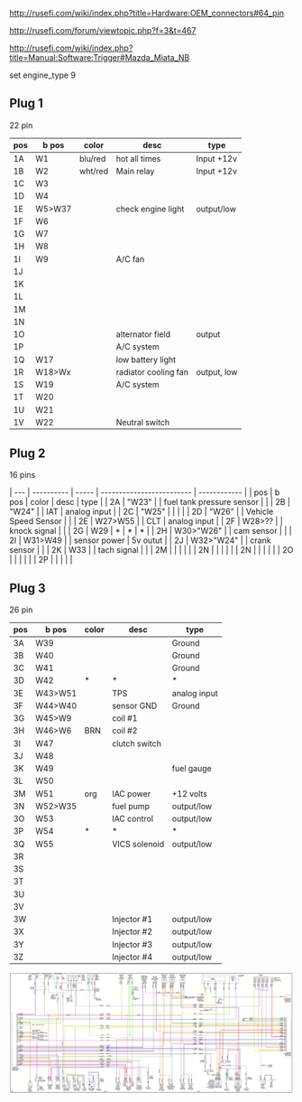 http://rusefi.com/wiki/index.php?title=Hardware:OEM_connectors#64_pin

http://rusefi.com/forum/viewtopic.php?f=3&t=467

http://rusefi.com/wiki/index.php?title=Manual:Software:Trigger#Mazda_Miata_NB

set engine_type 9

## Plug 1
22 pin

| pos | b pos   | color   | desc                 | type        |
| --- | ------- | ------- | -------------------- | ----------- |
| 1A  | W1      | blu/red | hot all times        | Input +12v  |
| 1B  | W2      | wht/red | Main relay           | Input +12v  |
| 1C  | W3      |         |                      |             |
| 1D  | W4      |         |                      |             |
| 1E  | W5\>W37 |         | check engine light   | output/low  |
| 1F  | W6      |         |                      |             |
| 1G  | W7      |         |                      |             |
| 1H  | W8      |         |                      |             |
| 1I  | W9      |         | A/C fan              |             |
| 1J  |         |         |                      |             |
| 1K  |         |         |                      |             |
| 1L  |         |         |                      |             |
| 1M  |         |         |                      |             |
| 1N  |         |         |                      |             |
| 1O  |         |         | alternator field     | output      |
| 1P  |         |         | A/C system           |             |
| 1Q  | W17     |         | low battery light    |             |
| 1R  | W18\>Wx |         | radiator cooling fan | output, low |
| 1S  | W19     |         | A/C system           |             |
| 1T  | W20     |         |                      |             |
| 1U  | W21     |         |                      |             |
| 1V  | W22     |         | Neutral switch       |             |

## Plug 2
16 pins

| --- | ---------- | ----- | ------------------------- | ------------ |
| pos | b pos      | color | desc                      | type         |
| 2A  | "W23"      |       | fuel tank pressure sensor |              |
| 2B  | "W24"      |       | IAT                       | analog input |
| 2C  | "W25"      |       |                           |              |
| 2D  | "W26"      |       | Vehicle Speed Sensor      |              |
| 2E  | W27\>W55   |       | CLT                       | analog input |
| 2F  | W28\>??    |       | knock signal              |              |
| 2G  | W29        | \*    | \*                        | \*           |
| 2H  | W30\>"W26" |       | cam sensor                |              |
| 2I  | W31\>W49   |       | sensor power              | 5v outut     |
| 2J  | W32\>"W24" |       | crank sensor              |              |
| 2K  | W33        |       | tach signal               |              |
| 2M  |            |       |                           |              |
| 2N  |            |       |                           |              |
| 2N  |            |       |                           |              |
| 2O  |            |       |                           |              |
| 2P  |            |       |                           |              |

## Plug 3
26 pin

| pos | b pos    | color | desc          | type         |
| --- | -------- | ----- | ------------- | ------------ |
| 3A  | W39      |       |               | Ground       |
| 3B  | W40      |       |               | Ground       |
| 3C  | W41      |       |               | Ground       |
| 3D  | W42      | \*    | \*            | \*           |
| 3E  | W43\>W51 |       | TPS           | analog input |
| 3F  | W44\>W40 |       | sensor GND    | Ground       |
| 3G  | W45\>W9  |       | coil \#1      |              |
| 3H  | W46\>W6  | BRN   | coil \#2      |              |
| 3I  | W47      |       | clutch switch |              |
| 3J  | W48      |       |               |              |
| 3K  | W49      |       |               | fuel gauge   |
| 3L  | W50      |       |               |              |
| 3M  | W51      | org   | IAC power     | \+12 volts   |
| 3N  | W52\>W35 |       | fuel pump     | output/low   |
| 3O  | W53      |       | IAC control   | output/low   |
| 3P  | W54      | \*    | \*            | \*           |
| 3Q  | W55      |       | VICS solenoid | output/low   |
| 3R  |          |       |               |              |
| 3S  |          |       |               |              |
| 3T  |          |       |               |              |
| 3U  |          |       |               |              |
| 3V  |          |       |               |              |
| 3W  |          |       | Injector \#1  | output/low   |
| 3X  |          |       | Injector \#2  | output/low   |
| 3Y  |          |       | Injector \#3  | output/low   |
| 3Z  |          |       | Injector \#4  | output/low   |

![Wiring Diagram](Images/Mazda_miata_1999.png)
